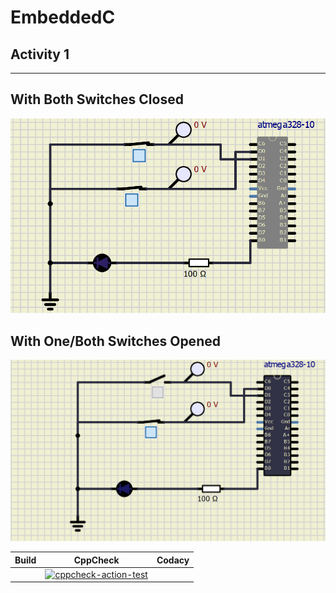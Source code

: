 # EmbeddedC

## Activity 1
***

## With Both Switches Closed
![](https://github.com/Ankana9910/EmbeddedC/blob/8aff971d2673f54c3e93ba570898fa33d09e9adc/Activity1/simulation/cktclo.png)

## With One/Both Switches Opened
![](https://github.com/Ankana9910/EmbeddedC/blob/8aff971d2673f54c3e93ba570898fa33d09e9adc/Activity1/simulation/cktopen.png)

|Build|CppCheck|Codacy|
|----|-----|----|
||[![cppcheck-action-test](https://github.com/Ankana9910/EmbeddedC/actions/workflows/c-cppcheck.yml/badge.svg)](https://github.com/Ankana9910/EmbeddedC/actions/workflows/c-cppcheck.yml)|
